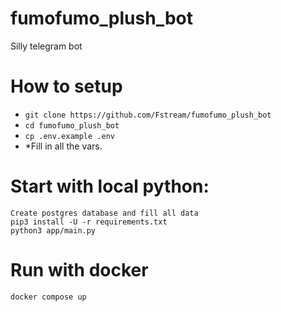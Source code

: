 # fumofumo_plush_bot
Silly telegram bot 

# How to setup

- `git clone https://github.com/Fstream/fumofumo_plush_bot`
- `cd fumofumo_plush_bot`
- `cp .env.example .env`
- *Fill in all the vars.

# Start with local python:
```
Create postgres database and fill all data
pip3 install -U -r requirements.txt
python3 app/main.py
```

# Run with docker
```
docker compose up
```